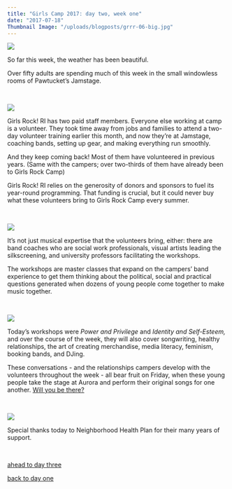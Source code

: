 ```yaml
---
title: "Girls Camp 2017: day two, week one"
date: "2017-07-18"
Thumbnail Image: "/uploads/blogposts/grrr-06-big.jpg"
---
```


[![](/uploads/blogposts/grrr-01.jpg)](http://girlsrockri.org/wp-content/uploads/2017/07/grrr-01.jpg)

So far this week, the weather has been beautiful.

Over fifty adults are spending much of this week in the small windowless rooms of Pawtucket’s Jamstage.

 

[![](/uploads/blogposts/grrr-03.jpg)](http://girlsrockri.org/wp-content/uploads/2017/07/grrr-03.jpg)

Girls Rock! RI has two paid staff members. Everyone else working at camp is a volunteer. They took time away from jobs and families to attend a two-day volunteer training earlier this month, and now they’re at Jamstage, coaching bands, setting up gear, and making everything run smoothly.

And they keep coming back! Most of them have volunteered in previous years. (Same with the campers; over two-thirds of them have already been to Girls Rock Camp)

Girls Rock! RI relies on the generosity of donors and sponsors to fuel its year-round programming. That funding is crucial, but it could never buy what these volunteers bring to Girls Rock Camp every summer.

 

[![](/uploads/blogposts/grrr-04.jpg)](http://girlsrockri.org/wp-content/uploads/2017/07/grrr-04.jpg)

It’s not just musical expertise that the volunteers bring, either: there are band coaches who are social work professionals, visual artists leading the silkscreening, and university professors facilitating the workshops.

The workshops are master classes that expand on the campers’ band experience to get them thinking about the political, social and practical questions generated when dozens of young people come together to make music together.

 

[![](/uploads/blogposts/grrr-05.jpg)](http://girlsrockri.org/wp-content/uploads/2017/07/grrr-05.jpg)

Today’s workshops were _Power and Privilege_ and _Identity and Self-Esteem,_ and over the course of the week, they will also cover songwriting, healthy relationships, the art of creating merchandise, media literacy, feminism, booking bands, and DJing.

These conversations - and the relationships campers develop with the volunteers throughout the week - all bear fruit on Friday, when these young people take the stage at Aurora and perform their original songs for one another. [Will you be there?](https://www.facebook.com/events/465565597136295/?acontext=%7B%22action_history%22%3A%22[%7B%5C%22surface%5C%22%3A%5C%22page%5C%22%2C%5C%22mechanism%5C%22%3A%5C%22page_upcoming_events_card%5C%22%2C%5C%22extra_data%5C%22%3A[]%7D]%22%2C%22has_source%22%3Atrue%7D)

 

[![](/uploads/blogposts/grrr-02.jpg)](http://girlsrockri.org/wp-content/uploads/2017/07/grrr-02.jpg)

Special thanks today to Neighborhood Health Plan for their many years of support.

 

[ahead to day three](http://girlsrockri.org/girls-camp-2017-week-one-day-three/)

[back to day one](http://girlsrockri.org/girls-camp-2017-week-one-day-one/)

